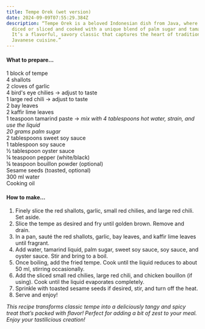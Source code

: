 ```yaml
---
title: Tempe Orek (wet version)
date: 2024-09-09T07:55:29.384Z
description: “Tempe Orek is a beloved Indonesian dish from Java, where tempe is
  diced or sliced and cooked with a unique blend of palm sugar and tamarind.
  It’s a flavorful, savory classic that captures the heart of traditional
  Javanese cuisine.”
---
```

#### **What to prepare...**

1 block of tempe\
4 shallots\
2 cloves of garlic\
4 bird's eye chilies → adjust to taste\
1 large red chili → adjust to taste\
2 bay leaves\
2 kaffir lime leaves\
1 teaspoon tamarind paste → *mix with 4 tablespoons hot water, strain, and use the liquid*\
*20 grams palm sugar*\
2 tablespoons sweet soy sauce\
1 tablespoon soy sauce\
½ tablespoon oyster sauce\
¼ teaspoon pepper (white/black)\
¼ teaspoon bouillon powder (optional)\
Sesame seeds (toasted, optional)\
300 ml water\
Cooking oil

#### **How to make...**

1. Finely slice the red shallots, garlic, small red chilies, and large red chili. Set aside.
2. Slice the tempe as desired and fry until golden brown. Remove and drain.
3. In a pan, sauté the red shallots, garlic, bay leaves, and kaffir lime leaves until fragrant.
4. Add water, tamarind liquid, palm sugar, sweet soy sauce, soy sauce, and oyster sauce. Stir and bring to a boil.
5. Once boiling, add the fried tempe. Cook until the liquid reduces to about 50 ml, stirring occasionally.
6. Add the sliced small red chilies, large red chili, and chicken bouillon (if using). Cook until the liquid evaporates completely.
7. Sprinkle with toasted sesame seeds if desired, stir, and turn off the heat.
8. Serve and enjoy!

*This recipe transforms classic tempe into a deliciously tangy and spicy treat that’s packed with flavor! Perfect for adding a bit of zest to your meal. Enjoy your tastilicious creation!*